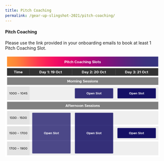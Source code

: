 ```yaml
---
title: Pitch Coaching
permalink: /gear-up-slingshot-2021/pitch-coaching/
---
```

#### Pitch Coaching

Please use the link provided in your onboarding emails to book at least 1 Pitch Coaching Slot.

![Alt text for image on Isomer site](/images/slingshot_131021_gup%20pitch%20coaching_oct21_v2.png)
